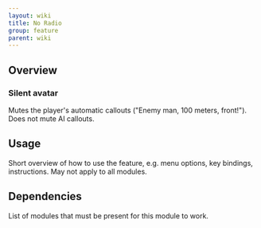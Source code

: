 ```yaml
---
layout: wiki
title: No Radio
group: feature
parent: wiki
---
```


## Overview

### Silent avatar
Mutes the player's automatic callouts ("Enemy man, 100 meters, front!").
Does not mute AI callouts.


## Usage

Short overview of how to use the feature, e.g. menu options, key bindings, 
instructions. May not apply to all modules.


## Dependencies

List of modules that must be present for this module to work.
